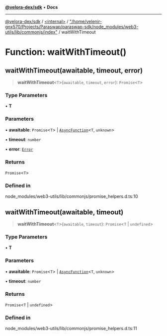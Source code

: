 [**@velora-dex/sdk**](../../../../README.md) • **Docs**

***

[@velora-dex/sdk](../../../../globals.md) / [\<internal\>](../../../README.md) / ["/home/velenir-gnx570/Projects/Paraswap/paraswap-sdk/node\_modules/web3-utils/lib/commonjs/index"](../README.md) / waitWithTimeout

# Function: waitWithTimeout()

## waitWithTimeout(awaitable, timeout, error)

> **waitWithTimeout**\<`T`\>(`awaitable`, `timeout`, `error`): `Promise`\<`T`\>

### Type Parameters

• **T**

### Parameters

• **awaitable**: `Promise`\<`T`\> \| [`AsyncFunction`](../type-aliases/AsyncFunction.md)\<`T`, `unknown`\>

• **timeout**: `number`

• **error**: [`Error`](../../../interfaces/Error.md)

### Returns

`Promise`\<`T`\>

### Defined in

node\_modules/web3-utils/lib/commonjs/promise\_helpers.d.ts:10

## waitWithTimeout(awaitable, timeout)

> **waitWithTimeout**\<`T`\>(`awaitable`, `timeout`): `Promise`\<`T` \| `undefined`\>

### Type Parameters

• **T**

### Parameters

• **awaitable**: `Promise`\<`T`\> \| [`AsyncFunction`](../type-aliases/AsyncFunction.md)\<`T`, `unknown`\>

• **timeout**: `number`

### Returns

`Promise`\<`T` \| `undefined`\>

### Defined in

node\_modules/web3-utils/lib/commonjs/promise\_helpers.d.ts:11
